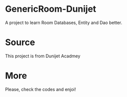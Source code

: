 # GenericRoom-Dunijet
A project to learn Room Databases, Entity and Dao better.

# Source
This project is from Dunijet Acadmey

# More
Please, check the codes and enjoi!
